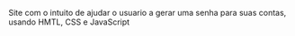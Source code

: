 Site com o intuito de ajudar o usuario a gerar uma senha para suas contas, usando HMTL, CSS e JavaScript
